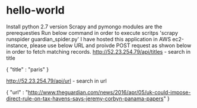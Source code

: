 # hello-world
Install python 2.7 version
Scrapy and pymongo modules are the prerequesties 
Run below command in order to execute scritps
'scrapy runspider guardian_spider.py'
I have hosted this application in AWS ec2-instance, please use below URL and proivde POST request as shwon below in order to fetch matching records.
http://52.23.254.79/api/titles - search in title

{
 "title" : "paris"
}

http://52.23.254.79/api/url - search in url

{
 "url" : "http://www.theguardian.com/news/2016/apr/05/uk-could-impose-direct-rule-on-tax-havens-says-jeremy-corbyn-panama-papers"
}
